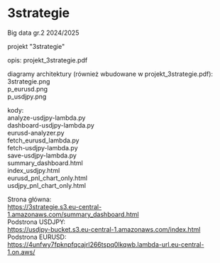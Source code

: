 # 3strategie
Big data gr.2 2024/2025
 
projekt "3strategie"
 
opis:
projekt_3strategie.pdf

diagramy architektury (również wbudowane w projekt_3strategie.pdf):                                                                                         
3strategie.png                                                                                                                                              
p_eurusd.png                                                                                                                                               
p_usdjpy.png                                                                                    

kody:                                                                                                                                                      
analyze-usdjpy-lambda.py  
dashboard-usdjpy-lambda.py  
eurusd-analyzer.py  
fetch_eurusd_lambda.py  
fetch-usdjpy-lambda.py  
save-usdjpy-lambda.py  
summary_dashboard.html  
index_usdjpy.html  
eurusd_pnl_chart_only.html  
usdjpy_pnl_chart_only.html  


Strona główna:   
https://3strategie.s3.eu-central-1.amazonaws.com/summary_dashboard.html  
Podstrona USDJPY:  
https://usdjpy-bucket.s3.eu-central-1.amazonaws.com/index.html  
Podstrona EURUSD:  
https://4unfwy7fpknpfqcajrl266tspq0lkqwb.lambda-url.eu-central-1.on.aws/  

